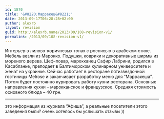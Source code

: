 ```yaml
---
id: 1870
title: '&#8220;Марракеш&#8221;'
date: 2013-09-17T06:28:28+02:00
author: alexrb
layout: revision
guid: http://alexrb.name/2013/09/108-revision-v1/
permalink: /2013/09/108-revision-v1/
---
```

Интерьер в лилово-коричневых тонах с росписью в арабском стиле. Мебель везли из Марокко. Подушки, коврики и декоративные ширмы из мореного дерева. Шеф-повар, марокканец Сафир Лабрини, родился в Касабланке, преподает в Балтиморском кулинарном университете и женат на украинке. Сейчас работает в ресторане пятизвездочной гостиницы Melrose и заканчивает разработку меню для &#8220;Марракеша&#8221;. Потом будет постоянно курировать работу кухни ресторана. Основные направления кухни &#8211; марокканское и французское. Средняя стоимость основного блюда &#8211; 40 грн.

* * *

это информация из журнала &#8220;Афиша&#8221;, а реальные посетители этого заведения были? очень хотелось бы услышать отзывы ))